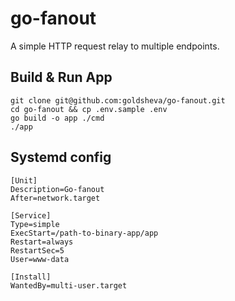 # go-fanout

A simple HTTP request relay to multiple endpoints.

## Build & Run App

    git clone git@github.com:goldsheva/go-fanout.git
    cd go-fanout && cp .env.sample .env
    go build -o app ./cmd
    ./app

## Systemd config
 

    [Unit]
    Description=Go-fanout
    After=network.target
    
    [Service]
    Type=simple
    ExecStart=/path-to-binary-app/app
    Restart=always
    RestartSec=5
    User=www-data
    
    [Install]
    WantedBy=multi-user.target
